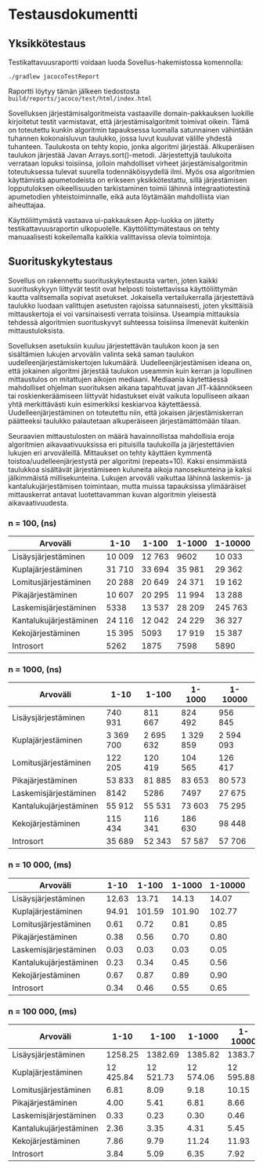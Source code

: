 # Testausdokumentti

## Yksikkötestaus

Testikattavuusraportti voidaan luoda Sovellus-hakemistossa komennolla:
```
./gradlew jacocoTestReport
```
Raportti löytyy tämän jälkeen tiedostosta `build/reports/jacoco/test/html/index.html`

Sovelluksen järjestämisalgoritmeista vastaaville domain-pakkauksen luokille kirjoitetut testit varmistavat, että järjestämisalgoritmit toimivat oikein. Tämä on toteutettu kunkin algoritmin tapauksessa luomalla satunnainen vähintään tuhannen kokonaisluvun taulukko, jossa luvut kuuluvat välille yhdestä tuhanteen. Taulukosta on tehty kopio, jonka algoritmi järjestää. Alkuperäisen taulukon järjestää Javan Arrays.sort()-metodi. Järjestettyjä taulukoita verrataan lopuksi toisiinsa, jolloin mahdolliset virheet järjestämisalgoritmin toteutuksessa tulevat suurella todennäköisyydellä ilmi. Myös osa algoritmien käyttämistä apumetodeista on erikseen yksikkötestattu, sillä järjestämisen lopputuloksen oikeellisuuden tarkistaminen toimii lähinnä integraatiotestinä apumetodien yhteistoiminnalle, eikä auta löytämään mahdollista vian aiheuttajaa.

Käyttöliittymästä vastaava ui-pakkauksen App-luokka on jätetty testikattavuusraportin ulkopuolelle. Käyttöliittymätestaus on tehty manuaalisesti kokeilemalla kaikkia valittavissa olevia toimintoja.

## Suorituskykytestaus

Sovellus on rakennettu suorituskykytestausta varten, joten kaikki suorituskykyyn liittyvät testit ovat helposti toistettavissa käyttöliittymän kautta valitsemalla sopivat asetukset. Jokaisella vertailukerralla järjestettävä taulukko luodaan valittujen asetusten rajoissa satunnaisesti, joten yksittäisiä mittauskertoja ei voi varsinaisesti verrata toisiinsa. Useampia mittauksia tehdessä algoritmien suorituskyvyt suhteessa toisiinsa ilmenevät kuitenkin mittaustuloksista.

Sovelluksen asetuksiin kuuluu järjestettävän taulukon koon ja sen sisältämien lukujen arvovälin valinta sekä saman taulukon uudelleenjärjestämiskertojen lukumäärä. Uudelleenjärjestämisen ideana on, että jokainen algoritmi järjestää taulukon useammin kuin kerran ja lopullinen mittaustulos on mitattujen aikojen mediaani. Mediaania käytettäessä mahdolliset ohjelman suorituksen aikana tapahtuvat javan JIT-käännökseen tai roskienkeräämiseen liittyvät hidastukset eivät vaikuta lopulliseen aikaan yhtä merkittävästi kuin esimerkiksi keskiarvoa käytettäessä. Uudelleenjärjestäminen on toteutettu niin, että jokaisen järjestämiskerran päätteeksi taulukko palautetaan alkuperäiseen järjestämättömään tilaan.

Seuraavien mittaustulosten on määrä havainnollistaa mahdollisia eroja algoritmien aikavaativuuksissa eri pituisilla taulukoilla ja järjestettävien lukujen eri arvoväleillä. Mittaukset on tehty käyttäen kymmentä toistoa/uudelleenjärjestystä per algoritmi (repeats=10). Kaksi ensimmäistä taulukkoa sisältävät järjestämiseen kuluneita aikoja nanosekunteina ja kaksi jälkimmäistä millisekunteina. Lukujen arvoväli vaikuttaa lähinnä laskemis- ja kantalukujärjestämisen toimintaan, mutta muissa tapauksissa ylimääräiset mittauskerrat antavat luotettavamman kuvan algoritmin yleisestä aikavaativuudesta.

### n = 100, (ns)

|Arvoväli|1-10|1-100|1-1000|1-10000|
|---|---|---|---|---|
|Lisäysjärjestäminen|10 009|12 763|9602|10 033|
|Kuplajärjestäminen|31 710|33 694|35 981|29 362|
|Lomitusjärjestäminen|20 288|20 649|24 371|19 162|
|Pikajärjestäminen|10 607|20 295|11 994|13 288|
|Laskemisjärjestäminen|5338|13 537|28 209|245 763|
|Kantalukujärjestäminen|24 116|12 042|24 229|36 327|
|Kekojärjestäminen|15 395|5093|17 919|15 387|
|Introsort|5262|1875|7598|5890|

### n = 1000, (ns)

|Arvoväli|1-10|1-100|1-1000|1-10000|
|---|---|---|---|---|
|Lisäysjärjestäminen|740 931|811 667|824 492|956 845|
|Kuplajärjestäminen|3 369 700|2 695 632|1 329 859|2 594 093|
|Lomitusjärjestäminen|122 205|120 419|104 565|126 417|
|Pikajärjestäminen|53 833|81 885|83 653|80 573|
|Laskemisjärjestäminen|8142|5286|7497|27 675|
|Kantalukujärjestäminen|55 912|55 531|73 603|75 295|
|Kekojärjestäminen|115 434|116 341|186 630|98 448|
|Introsort|35 689|52 343|57 587|57 706|

### n = 10 000, (ms)

|Arvoväli|1-10|1-100|1-1000|1-10000|
|---|---|---|---|---|
|Lisäysjärjestäminen|12.63|13.71|14.13|14.07|
|Kuplajärjestäminen|94.91|101.59|101.90|102.77|
|Lomitusjärjestäminen|0.61|0.72|0.81|0.85|
|Pikajärjestäminen|0.38|0.56|0.70|0.80|
|Laskemisjärjestäminen|0.03|0.03|0.03|0.05|
|Kantalukujärjestäminen|0.23|0.34|0.45|0.56|
|Kekojärjestäminen|0.67|0.87|0.89|0.90|
|Introsort|0.34|0.46|0.55|0.65|

### n = 100 000, (ms)

|Arvoväli|1-10|1-100|1-1000|1-10000|
|---|---|---|---|---|
|Lisäysjärjestäminen|1258.25|1382.69|1385.82|1383.78|
|Kuplajärjestäminen|12 425.84|12 521.73|12 574.06|12 595.88|
|Lomitusjärjestäminen|6.81|8.09|9.18|10.15|
|Pikajärjestäminen|4.00|5.41|6.81|8.66|
|Laskemisjärjestäminen|0.33|0.23|0.30|0.46|
|Kantalukujärjestäminen|2.36|3.35|4.31|5.45|
|Kekojärjestäminen|7.86|9.79|11.24|11.93|
|Introsort|3.84|5.09|6.35|7.92|